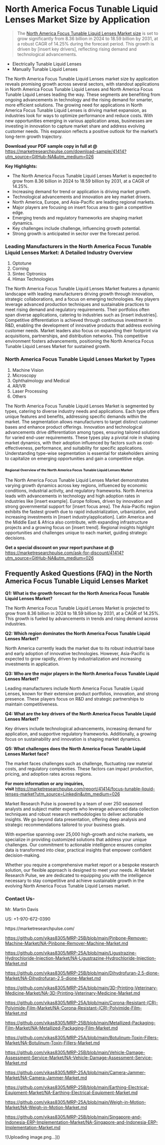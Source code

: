 
<h1>North America Focus Tunable Liquid Lenses Market&nbsp;Size by Application</h1><blockquote><p>The <a href="https://marketresearchpulse.com/download-sample/41414?utm_source=GitHub-NA&amp;utm_medium=026">North America Focus Tunable Liquid Lenses Market size</a> is set to grow significantly from 8.36 billion in 2024 to 18.59 billion by 2031, at a robust CAGR of 14.25% during the forecast period. This growth is driven by [insert key drivers], reflecting rising demand and technological advancements.</p></blockquote><ul><li>Electrically Tunable Liquid Lenses<li> Manually Tunable Liquid Lenses</li></ul><p>The North America Focus Tunable Liquid Lenses market size by application reveals promising growth across several sectors, with standout applications in North America Focus Tunable Liquid Lenses and North America Focus Tunable Liquid Lenses leading the way. These segments are benefiting from ongoing advancements in technology and the rising demand for smarter, more efficient solutions. The growing need for applications in North America Focus Tunable Liquid Lenses is driving market expansion, as industries look for ways to optimize performance and reduce costs. With new opportunities emerging in various application areas, businesses are investing in innovation to capture market share and address evolving customer needs. This expansion reflects a positive outlook for the market’s long-term growth trajectory.</p><p><strong>Download your PDF sample copy in full at @ </strong><a href="https://marketresearchpulse.com/download-sample/41414?utm_source=GitHub-NA&amp;utm_medium=026">https://marketresearchpulse.com/download-sample/41414?utm_source=GitHub-NA&amp;utm_medium=026</a></p><p><strong>Key Highlights: </strong></p><ul><li>The North America Focus Tunable Liquid Lenses Market is expected to grow from 8.36 billion in 2024 to 18.59 billion by 2031, at a CAGR of 14.25%.</li><li>Increasing demand for trend or application is driving market growth.</li><li>Technological advancements and innovation are key market drivers.</li><li>North America, Europe, and Asia-Pacific are leading regional markets.</li><li>Major players are focusing on insert focus area to gain a competitive edge.</li><li>Emerging trends and regulatory frameworks are shaping market dynamics.</li><li>Key challenges include challenge, influencing growth potential.</li><li>Strong growth is anticipated in sector over the forecast period.</li></ul><h3>Leading Manufacturers in the North America Focus Tunable Liquid Lenses Market: A Detailed Industry Overview</h3><ol><li>Optotune</li><li>Corning</li><li>Sintec Optronics</li><li>Himax Technologies</li></ol><div class="flex max-w-full flex-col flex-grow"><div class="min-h-8 text-message flex w-full flex-col items-end gap-2 whitespace-normal break-words [.text-message+&amp;]:mt-5" dir="auto" data-message-author-role="assistant" data-message-id="fd8432e4-4910-450d-b182-61b7bfb0a01f" data-message-model-slug="gpt-4o"><div class="flex w-full flex-col gap-1 empty:hidden first:pt-[3px]"><div class="markdown prose w-full break-words dark:prose-invert light"><p>The North America Focus Tunable Liquid Lenses Market features a dynamic landscape with leading manufacturers driving growth through innovation, strategic collaborations, and a focus on emerging technologies. Key players leverage advanced production techniques and sustainable practices to meet rising demand and regulatory requirements. Their portfolios often span diverse applications, catering to industries such as [insert industries]. Competitive differentiation is achieved through continuous investment in R&amp;D, enabling the development of innovative products that address evolving customer needs. Market leaders also focus on expanding their footprint via acquisitions, partnerships, and distribution networks. This competitive environment fosters advancements, positioning the North America Focus Tunable Liquid Lenses Market for sustained growth.</p></div></div></div></div><h3>North America Focus Tunable Liquid Lenses Market by Types</h3><ol><li>Machine Vision<li> Microscopy<li> Ophthalmology and Medical<li> AR/VR<li> Laser Processing<li> Others</li></ol><div class="flex max-w-full flex-col flex-grow"><div class="min-h-8 text-message flex w-full flex-col items-end gap-2 whitespace-normal break-words [.text-message+&amp;]:mt-5" dir="auto" data-message-author-role="assistant" data-message-id="084470be-0bb7-4664-bddf-5156b4f41249" data-message-model-slug="gpt-4o-mini"><div class="flex w-full flex-col gap-1 empty:hidden first:pt-[3px]"><div class="markdown prose w-full break-words dark:prose-invert light"><p>The North America Focus Tunable Liquid Lenses Market is segmented by types, catering to diverse industry needs and applications. Each type offers unique features and benefits, addressing specific demands within the market. The segmentation allows manufacturers to target distinct customer bases and enhance product offerings. Innovation and technological advancements drive differentiation among types, ensuring tailored solutions for varied end-user requirements. These types play a pivotal role in shaping market dynamics, with their adoption influenced by factors such as cost-effectiveness, performance, and suitability for specific applications. Understanding type-wise segmentation is essential for stakeholders aiming to capitalize on emerging opportunities and gain a competitive edge.</p></div></div></div></div><h3><span style="font-size: 11px;">Regional Overview of the North America Focus Tunable Liquid Lenses Market</span></h3><div class="flex max-w-full flex-col flex-grow"><div class="min-h-8 text-message flex w-full flex-col items-end gap-2 whitespace-normal break-words [.text-message+&amp;]:mt-5" dir="auto" data-message-author-role="assistant" data-message-id="e9038762-ce64-4e30-91c9-9bd413514231" data-message-model-slug="gpt-4o-mini"><div class="flex w-full flex-col gap-1 empty:hidden first:pt-[3px]"><div class="markdown prose w-full break-words dark:prose-invert light"><p>The North America Focus Tunable Liquid Lenses Market demonstrates varying growth dynamics across key regions, influenced by economic conditions, industrial activity, and regulatory frameworks. North America leads with advancements in technology and high adoption rates in industries like [insert example]. Europe follows, driven by innovation and strong governmental support for [insert focus area]. The Asia-Pacific region exhibits the fastest growth due to rapid industrialization, urbanization, and increasing investments in [insert industry/application]. Latin America and the Middle East &amp; Africa also contribute, with expanding infrastructure projects and a growing focus on [insert trend]. Regional insights highlight opportunities and challenges unique to each market, guiding strategic decisions.</p></div></div></div></div><p><strong>Get a special discount on your report purchase at @ </strong><a href="https://marketresearchpulse.com/ask-for-discount/41414?utm_source=GitHub-NA&amp;utm_medium=026">https://marketresearchpulse.com/ask-for-discount/41414?utm_source=GitHub-NA&amp;utm_medium=026</a></p><h2>Frequently Asked Questions (FAQ) in the North America Focus Tunable Liquid Lenses Market</h2><p><strong>Q1: What is the growth forecast for the North America Focus Tunable Liquid Lenses Market?</strong></p><p>The North America Focus Tunable Liquid Lenses Market is projected to grow from 8.36 billion in 2024 to 18.59 billion by 2031, at a CAGR of 14.25%. This growth is fueled by advancements in trends and rising demand across industries.</p><p><strong>Q2: Which region dominates the North America Focus Tunable Liquid Lenses Market?</strong></p><p>North America currently leads the market due to its robust industrial base and early adoption of innovative technologies. However, Asia-Pacific is expected to grow rapidly, driven by industrialization and increasing investments in application.</p><p><strong>Q3: Who are the major players in the North America Focus Tunable Liquid Lenses Market?</strong></p><p>Leading manufacturers include North America Focus Tunable Liquid Lenses, known for their extensive product portfolios, innovation, and strong presence. These players focus on R&amp;D and strategic partnerships to maintain competitiveness.</p><p><strong>Q4: What are the key drivers of the North America Focus Tunable Liquid Lenses Market?</strong></p><p>Key drivers include technological advancements, increasing demand for application, and supportive regulatory frameworks. Additionally, a growing focus on sustainability and innovation is shaping market dynamics.</p><p><strong>Q5: What challenges does the North America Focus Tunable Liquid Lenses Market face?</strong></p><p>The market faces challenges such as challenge, fluctuating raw material costs, and regulatory complexities. These factors can impact production, pricing, and adoption rates across regions.</p><p><strong>For more information or any inquiries, visit&nbsp;</strong><a href="https://marketresearchpulse.com/report/41414/focus-tunable-liquid-lenses-market?utm_source=Linkedin&utm_medium=026">https://marketresearchpulse.com/report/41414/focus-tunable-liquid-lenses-market?utm_source=Linkedin&utm_medium=026</a></p><p>Market Research Pulse is powered by a team of over 250 seasoned analysts and subject matter experts who leverage advanced data collection techniques and robust research methodologies to deliver actionable insights. We go beyond data presentation, offering deep analysis and strategic recommendations tailored to your business goals.</p><p>With expertise spanning over 25,000 high-growth and niche markets, we specialize in providing customized solutions that address your unique challenges. Our commitment to actionable intelligence ensures complex data is transformed into clear, practical insights that empower confident decision-making.</p><p>Whether you require a comprehensive market report or a bespoke research solution, our flexible approach is designed to meet your needs. At Market Research Pulse, we are dedicated to equipping you with the intelligence necessary to stay competitive and achieve sustainable growth in the evolving North America Focus Tunable Liquid Lenses market.</p><h3><strong>Contact Us-</strong></h3><p>Mr. Martin Davis</p><p>US: +1-970-672-0390</p><p>https://marketresearchpulse.com/</p><p><a href="https://github.com/vikas8305/MRP-25B/blob/main/Pinbone-Remover-Machine-Market/NA-Pinbone-Remover-Machine-Market.md">https://github.com/vikas8305/MRP-25B/blob/main/Pinbone-Remover-Machine-Market/NA-Pinbone-Remover-Machine-Market.md</a></p><p><a href="https://github.com/vikas8305/MRP-25A/blob/main/Ligustrazine-Hydrochloride-Injection-Market/NA-Ligustrazine-Hydrochloride-Injection-Market.md">https://github.com/vikas8305/MRP-25A/blob/main/Ligustrazine-Hydrochloride-Injection-Market/NA-Ligustrazine-Hydrochloride-Injection-Market.md</a></p><p><a href="https://github.com/vikas8305/MRP-25B/blob/main/Dihydrofuran-2,5-dione-Market/NA-Dihydrofuran-2,5-dione-Market.md">https://github.com/vikas8305/MRP-25B/blob/main/Dihydrofuran-2,5-dione-Market/NA-Dihydrofuran-2,5-dione-Market.md</a></p><p><a href="https://github.com/vikas8305/MRP-25A/blob/main/3D-Printing-Veterinary-Medicine-Market/NA-3D-Printing-Veterinary-Medicine-Market.md">https://github.com/vikas8305/MRP-25A/blob/main/3D-Printing-Veterinary-Medicine-Market/NA-3D-Printing-Veterinary-Medicine-Market.md</a></p><p><a href="https://github.com/vikas8305/MRP-25A/blob/main/Corona-Resistant-(CR)-Polyimide-Film-Market/NA-Corona-Resistant-(CR)-Polyimide-Film-Market.md">https://github.com/vikas8305/MRP-25A/blob/main/Corona-Resistant-(CR)-Polyimide-Film-Market/NA-Corona-Resistant-(CR)-Polyimide-Film-Market.md</a></p><p><a href="https://github.com/vikas8305/MRP-25B/blob/main/Metallized-Packaging-Film-Market/NA-Metallized-Packaging-Film-Market.md">https://github.com/vikas8305/MRP-25B/blob/main/Metallized-Packaging-Film-Market/NA-Metallized-Packaging-Film-Market.md</a></p><p><a href="https://github.com/vikas8305/MRP-25A/blob/main/Botulinum-Toxin-Fillers-Market/NA-Botulinum-Toxin-Fillers-Market.md">https://github.com/vikas8305/MRP-25A/blob/main/Botulinum-Toxin-Fillers-Market/NA-Botulinum-Toxin-Fillers-Market.md</a></p><p><a href="https://github.com/vikas8305/MRP-25B/blob/main/Vehicle-Damage-Assessment-Service-Market/NA-Vehicle-Damage-Assessment-Service-Market.md">https://github.com/vikas8305/MRP-25B/blob/main/Vehicle-Damage-Assessment-Service-Market/NA-Vehicle-Damage-Assessment-Service-Market.md</a></p><p><a href="https://github.com/vikas8305/MRP-25A/blob/main/Camera-Jammer-Market/NA-Camera-Jammer-Market.md">https://github.com/vikas8305/MRP-25A/blob/main/Camera-Jammer-Market/NA-Camera-Jammer-Market.md</a></p><p><a href="https://github.com/vikas8305/MRP-25B/blob/main/Earthing-Electrical-Equipment-Market/NA-Earthing-Electrical-Equipment-Market.md">https://github.com/vikas8305/MRP-25B/blob/main/Earthing-Electrical-Equipment-Market/NA-Earthing-Electrical-Equipment-Market.md</a></p><p><a href="https://github.com/vikas8305/MRP-25A/blob/main/Weigh-in-Motion-Market/NA-Weigh-in-Motion-Market.md">https://github.com/vikas8305/MRP-25A/blob/main/Weigh-in-Motion-Market/NA-Weigh-in-Motion-Market.md</a></p><p><a href="https://github.com/vikas8305/MRP-25B/blob/main/Singapore-and-Indonesia-ERP-Implementation-Market/NA-Singapore-and-Indonesia-ERP-Implementation-Market.md">https://github.com/vikas8305/MRP-25B/blob/main/Singapore-and-Indonesia-ERP-Implementation-Market/NA-Singapore-and-Indonesia-ERP-Implementation-Market.md</a></p>
![Uploading image.png…]()
